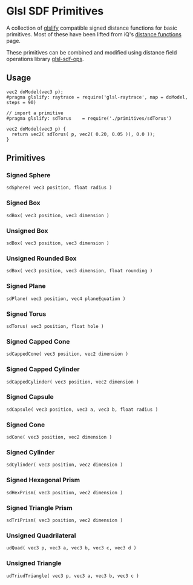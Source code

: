 # Glsl SDF Primitives #
A collection of [glslify](https://github.com/stackgl/glslify) compatible signed distance functions for basic primitives. Most of these have been lifted from iQ's [distance functions](http://iquilezles.org/www/articles/distfunctions/distfunctions.htm) page.

These primitives can be combined and modified using distance field operations library [glsl-sdf-ops](https://github.com/marklundin/glsl-sdf-ops).

## Usage ##
```
vec2 doModel(vec3 p);
#pragma glslify: raytrace = require('glsl-raytrace', map = doModel, steps = 90)

// import a primitive
#pragma glslify: sdTorus 	= require('./primitives/sdTorus')

vec2 doModel(vec3 p) {
  return vec2( sdTorus( p, vec2( 0.20, 0.05 )), 0.0 ));
}
```

## Primitives ##

### Signed Sphere ###
`sdSphere( vec3 position, float radius )`

### Signed Box ###
`sdBox( vec3 position, vec3 dimension )`

### Unsigned Box ###
`sdBox( vec3 position, vec3 dimension )`

### Unsigned Rounded Box ###
`sdBox( vec3 position, vec3 dimension, float rounding )`

### Signed Plane ###
`sdPlane( vec3 position, vec4 planeEquation )`

### Signed Torus ###
`sdTorus( vec3 position, float hole )`

### Signed Capped Cone ###
`sdCappedCone( vec3 position, vec2 dimension )`

### Signed Capped Cylinder ###
`sdCappedCylinder( vec3 position, vec2 dimension )`

### Signed Capsule ###
`sdCapsule( vec3 position, vec3 a, vec3 b, float radius )`

### Signed Cone ###
`sdCone( vec3 position, vec2 dimension )`

### Signed Cylinder ###
`sdCylinder( vec3 position, vec2 dimension )`

### Signed Hexagonal Prism ###
`sdHexPrism( vec3 position, vec2 dimension )`

### Signed Triangle Prism ###
`sdTriPrism( vec3 position, vec2 dimension )`

### Unsigned Quadrilateral ###
`udQuad( vec3 p, vec3 a, vec3 b, vec3 c, vec3 d )`

### Unsigned Triangle ###
`udTriudTriangle( vec3 p, vec3 a, vec3 b, vec3 c )`





